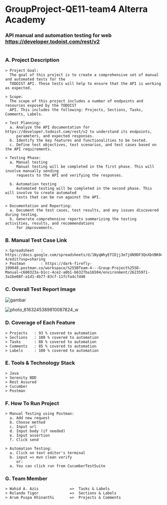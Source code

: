 # GroupProject-QE11-team4 Alterra Academy
### API manual and automation testing for web https://developer.todoist.com/rest/v2
#
### A. Project Description
    > Project Goal:
      The goal of this project is to create a comprehensive set of manual and automated tests for the 
      TODOIST API. These tests will help to ensure that the API is working as expected.
  
    > Scope:
      The scope of this project includes a number of endpoints and resources exposed by the TODOIST
      API. This includes the following: Projects, Sections, Tasks, Comments, Labels.
    
    > Test Planning:
      a. Analyze the API documentation for https://developer.todoist.com/rest/v2 to understand its endpoints, 
         parameters, and expected responses.
      b. Identify the key features and functionalities to be tested.
      c. Define test objectives, test scenarios, and test cases based on the API requirements.

    > Testing Phase:
      a. Manual testing
         Manual testing will be completed in the first phase. This will involve manually sending 
         requests to the API and verifying the responses.
   
      b. Automation testing
         Automated testing will be completed in the second phase. This will involve to create automated 
         tests that can be run against the API.

    > Documentation and Reporting:
      a. Document the test cases, test results, and any issues discovered during testing.
      b. Generate comprehensive reports summarizing the testing activities, results, and recommendations 
         for improvements.

### B. Manual Test Case Link
    > Spreadsheet   : https://docs.google.com/spreadsheets/d/1NyqWhyEfIDjj3e7jUN9DF3QnXbVBK04FnvXPiQZfW-4/edit?usp=sharing
    > Postman       : https://dark-firefly-199048.postman.co/workspace/%255BTeam-4---Group-Project%255D-Manual~c680323a-b1cc-4ce2-a0b1-b6327ba16504/environment/26235971-3a1be08f-a1d1-4b77-83cf-11fcfa4c7d40

### C. Overall Test Report Image

![gambar](https://github.com/WahidAzis/ALTA_QE11_Team4_TODOIST/assets/124779557/af2dc26f-c768-4d12-bd2d-f5b3c6dd2a37)

![photo_6163245389810087824_w](https://github.com/WahidAzis/ALTA_QE11_Team4_TODOIST/assets/124779557/ae5d770e-3e12-46d6-b00c-f9f26202df90)


### D. Coverage of Each Feature
    > Projects   : 93 % covered to automation
    > Sections   : 100 % covered to automation
    > Tasks      : 88 % covered to automation
    > Comments   : 85 % covered to automation
    > Labels     : 100 % covered to automation

### E. Tools & Technology Stack
    > Java
    > Serenity BDD
    > Rest Assured
    > Cucumber
    > Postman

### F. How To Run Project
    > Manual Testing using Postman:
      a. Add new request
      b. Choose method
      c. Input url
      d. Input body (if needed)
      e. Input assertion
      f. Click send

    > Automation Testing:
      a. Click on text editor's terminal
      b. input => mvn clean verify
         or:
      a. You can click run from CucumberTestSuite

### G. Team Member
    > Wahid A. Azis              =>  Tasks & Labels
    > Rolando Tigor              =>  Sections & Labels
    > Arum Puspa Khinanthi       =>  Projects & Comments

